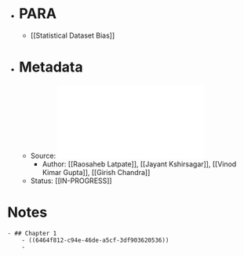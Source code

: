 - # PARA
	- [[Statistical Dataset Bias]]
- # Metadata
	- Source: ![Advanced Sampling Methods.pdf](../assets/Advanced_Sampling_Methods_1684338528615_0.pdf)
		- Author: [[Raosaheb Latpate]], [[Jayant Kshirsagar]], [[Vinod Kimar Gupta]], [[Girish Chandra]]
	- Status: [[IN-PROGRESS]]
# Notes
	- ## Chapter 1
		- ((6464f812-c94e-46de-a5cf-3df903620536))
		-